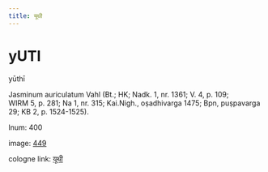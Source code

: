 ```yaml
---
title: यूथी
---
```


# yUTI

yūthī  <div n="P" />Jasminum auriculatum Vahl (Bt.; HK; Nadk. 1, nr. 1361; V. 4, p. 109; <div n="lb" />WIRM 5, p. 281; Na 1, nr. 315; Kai.Nigh., oṣadhivarga 1475; Bpn, puṣpavarga <div n="lb" />29; KB 2, p. 1524-1525).

lnum: 400

image: [449](https://www.sanskrit-lexicon.uni-koeln.de/scans/csl-apidev/servepdf.php?dict=snp&page=449)

cologne link: [यूथी](https://sanskrit-lexicon.uni-koeln.de/scans/csl-apidev/getword.php?dict=snp&key=यूथी)

